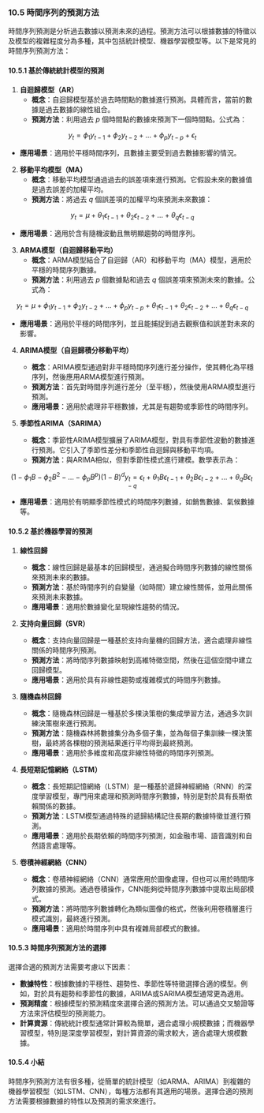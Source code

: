 ### 10.5 時間序列的預測方法

時間序列預測是分析過去數據以預測未來的過程。預測方法可以根據數據的特徵以及模型的複雜程度分為多種，其中包括統計模型、機器學習模型等。以下是常見的時間序列預測方法：

#### 10.5.1 基於傳統統計模型的預測

1. **自迴歸模型（AR）**
   - **概念**：自迴歸模型基於過去時間點的數據進行預測。具體而言，當前的數據是過去數據的線性組合。
   - **預測方法**：利用過去  $`p`$  個時間點的數據來預測下一個時間點。公式為：
   
   
```math
y_t = \phi_1 y_{t-1} + \phi_2 y_{t-2} + \dots + \phi_p y_{t-p} + \epsilon_t
```

   
   - **應用場景**：適用於平穩時間序列，且數據主要受到過去數據影響的情況。

2. **移動平均模型（MA）**
   - **概念**：移動平均模型通過過去的誤差項來進行預測。它假設未來的數據值是過去誤差的加權平均。
   - **預測方法**：將過去  $`q`$  個誤差項的加權平均來預測未來數據：
   
   
```math
y_t = \mu + \theta_1 \epsilon_{t-1} + \theta_2 \epsilon_{t-2} + \dots + \theta_q \epsilon_{t-q}
```

   
   - **應用場景**：適用於含有隨機波動且無明顯趨勢的時間序列。

3. **ARMA模型（自迴歸移動平均）**
   - **概念**：ARMA模型結合了自迴歸（AR）和移動平均（MA）模型，適用於平穩的時間序列數據。
   - **預測方法**：利用過去  $`p`$  個數據點和過去  $`q`$  個誤差項來預測未來的數據。公式為：
   
   
```math
y_t = \mu + \phi_1 y_{t-1} + \phi_2 y_{t-2} + \dots + \phi_p y_{t-p} + \theta_1 \epsilon_{t-1} + \theta_2 \epsilon_{t-2} + \dots + \theta_q \epsilon_{t-q}
```

   
   - **應用場景**：適用於平穩的時間序列，並且能捕捉到過去觀察值和誤差對未來的影響。

4. **ARIMA模型（自迴歸積分移動平均）**
   - **概念**：ARIMA模型通過對非平穩時間序列進行差分操作，使其轉化為平穩序列，然後應用ARMA模型進行預測。
   - **預測方法**：首先對時間序列進行差分（至平穩），然後使用ARMA模型進行預測。
   - **應用場景**：適用於處理非平穩數據，尤其是有趨勢或季節性的時間序列。

5. **季節性ARIMA（SARIMA）**
   - **概念**：季節性ARIMA模型擴展了ARIMA模型，對具有季節性波動的數據進行預測。它引入了季節性差分和季節性自迴歸與移動平均項。
   - **預測方法**：與ARIMA相似，但對季節性模式進行建模。數學表示為：
   
   
```math
(1 - \phi_1 B - \phi_2 B^2 - \dots - \phi_p B^p)(1 - B)^d y_t = \epsilon_t + \theta_1 B \epsilon_{t-1} + \theta_2 B \epsilon_{t-2} + \dots + \theta_q B \epsilon_{t-q}
```

   
   - **應用場景**：適用於有明顯季節性模式的時間序列數據，如銷售數據、氣候數據等。

#### 10.5.2 基於機器學習的預測

1. **線性回歸**
   - **概念**：線性回歸是最基本的回歸模型，通過擬合時間序列數據的線性關係來預測未來的數據。
   - **預測方法**：基於時間序列的自變量（如時間）建立線性關係，並用此關係來預測未來數據。
   - **應用場景**：適用於數據變化呈現線性趨勢的情況。

2. **支持向量回歸（SVR）**
   - **概念**：支持向量回歸是一種基於支持向量機的回歸方法，適合處理非線性關係的時間序列預測。
   - **預測方法**：將時間序列數據映射到高維特徵空間，然後在這個空間中建立回歸模型。
   - **應用場景**：適用於具有非線性趨勢或複雜模式的時間序列數據。

3. **隨機森林回歸**
   - **概念**：隨機森林回歸是一種基於多棵決策樹的集成學習方法，通過多次訓練決策樹來進行預測。
   - **預測方法**：隨機森林將數據集分為多個子集，並為每個子集訓練一棵決策樹，最終將各棵樹的預測結果進行平均得到最終預測。
   - **應用場景**：適用於多維度和高度非線性特徵的時間序列預測。

4. **長短期記憶網絡（LSTM）**
   - **概念**：長短期記憶網絡（LSTM）是一種基於遞歸神經網絡（RNN）的深度學習模型，專門用來處理和預測時間序列數據，特別是對於具有長期依賴關係的數據。
   - **預測方法**：LSTM模型通過特殊的遞歸結構記住長期的數據特徵並進行預測。
   - **應用場景**：適用於長期依賴的時間序列預測，如金融市場、語音識別和自然語言處理等。

5. **卷積神經網絡（CNN）**
   - **概念**：卷積神經網絡（CNN）通常應用於圖像處理，但也可以用於時間序列數據的預測。通過卷積操作，CNN能夠從時間序列數據中提取出局部模式。
   - **預測方法**：將時間序列數據轉化為類似圖像的格式，然後利用卷積層進行模式識別，最終進行預測。
   - **應用場景**：適用於時間序列中具有複雜局部模式的數據。

#### 10.5.3 時間序列預測方法的選擇

選擇合適的預測方法需要考慮以下因素：
- **數據特性**：根據數據的平穩性、趨勢性、季節性等特徵選擇合適的模型。例如，對於具有趨勢和季節性的數據，ARIMA或SARIMA模型通常更為適用。
- **預測精度**：根據模型的預測精度來選擇合適的預測方法。可以通過交叉驗證等方法來評估模型的預測能力。
- **計算資源**：傳統統計模型通常計算較為簡單，適合處理小規模數據；而機器學習模型，特別是深度學習模型，對計算資源的需求較大，適合處理大規模數據。

#### 10.5.4 小結

時間序列預測方法有很多種，從簡單的統計模型（如ARMA、ARIMA）到複雜的機器學習模型（如LSTM、CNN），每種方法都有其適用的場景。選擇合適的預測方法需要根據數據的特性以及預測的需求來進行。